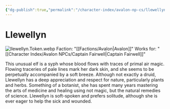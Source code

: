 ```yaml
---
{"dg-publish":true,"permalink":"/character-index/avalon-np-cs/llewellyn/","title":"Llewellyn","tags":["Avalon","NPC"],"created":"2025-05-30T19:47:49.000-05:00"}
---
```


# Llewellyn
![llewellyn.Token.webp](/img/user/Assets/Voidbound%20token%20images/llewellyn.Token.webp)
Faction: "[[Factions/Avalon\|Avalon]]"
Works for: "[[Character Index/Avalon NPCs/Captain Fairwell\|Captain Fairwell]]"

This unusual elf is a syph whose blood flows with traces of primal air magic. Flowing traceries of pale lines mark her dark skin, and she seems to be perpetually accompanied by a soft breeze. Although not exactly a druid, Llewellyn has a deep appreciation and respect for nature, particularly plants and herbs. Something of a botanist, she has spent many years mastering the arts of medicine and healing using not magic, but the natural remedies of science. Llewellyn is soft-spoken and prefers solitude, although she is ever eager to help the sick and wounded.